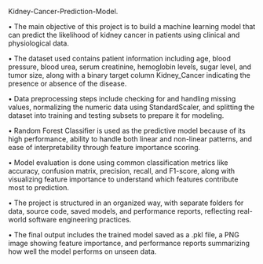  Kidney-Cancer-Prediction-Model.
 
•	The main objective of this project is to build a machine learning model that can predict the likelihood of kidney cancer in patients using clinical and physiological data. 

•	The dataset used contains patient information including age, blood pressure, blood urea, serum creatinine, hemoglobin levels, sugar level, and tumor size, along with a binary target column Kidney_Cancer indicating the presence or absence of the disease.

•	Data preprocessing steps include checking for and handling missing values, normalizing the numeric data using StandardScaler, and splitting the dataset into training and testing subsets to prepare it for modeling.

•	Random Forest Classifier is used as the predictive model because of its high performance, ability to handle both linear and non-linear patterns, and ease of interpretability through feature importance scoring.

•	Model evaluation is done using common classification metrics like accuracy, confusion matrix, precision, recall, and F1-score, along with visualizing feature importance to understand which features contribute most to prediction.

•	The project is structured in an organized way, with separate folders for data, source code, saved models, and performance reports, reflecting real-world software engineering practices.

•	The final output includes the trained model saved as a .pkl file, a PNG image showing feature importance, and performance reports summarizing how well the model performs on unseen data.

